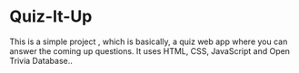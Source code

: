 # Quiz-It-Up
This is a simple project , which is basically, a quiz web app where you can answer the coming up questions. It uses HTML, CSS, JavaScript and Open Trivia Database..
